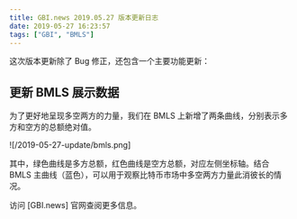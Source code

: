 ```yaml
---
title: GBI.news 2019.05.27 版本更新日志
date: 2019-05-27 16:23:57
tags: ["GBI", "BMLS"]
---
```


这次版本更新除了 Bug 修正，还包含一个主要功能更新：

## 更新 BMLS 展示数据

为了更好地呈现多空两方的力量，我们在 BMLS 上新增了两条曲线，分别表示多方和空方的总额绝对值。

![/2019-05-27-update/bmls.png]

其中，绿色曲线是多方总额，红色曲线是空方总额，对应左侧坐标轴。结合 BMLS 主曲线（蓝色），可以用于观察比特币市场中多空两方力量此消彼长的情况。

访问 [GBI.news] 官网查阅更多信息。
